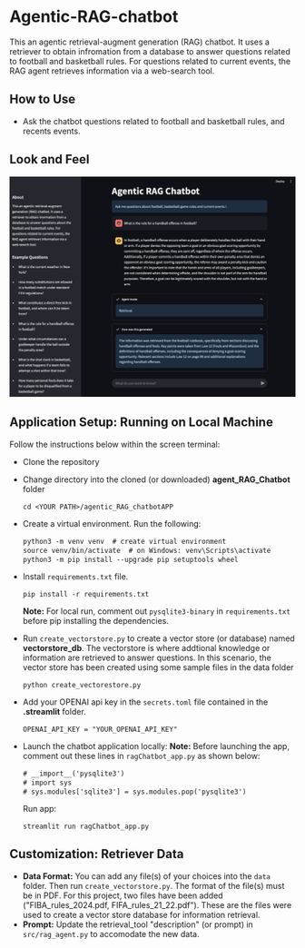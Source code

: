 # Agentic-RAG-chatbot

This an agentic retrieval-augment generation (RAG) chatbot. It uses a retriever to obtain infromation from a database to answer questions related to football and basketball rules. For questions related to current events, the RAG agent retrieves information via a web-search tool.

## How to Use

-  Ask the chatbot questions related to football and basketball rules, and recents events.


## Look and Feel

![RAG chatbot app](tmp/app_ftrontend.png)

## Application Setup: Running on Local Machine
Follow the instructions below within the screen terminal:

- Clone the repository 

- Change directory into the cloned (or downloaded) **agent_RAG_Chatbot** folder
    ```
    cd <YOUR PATH>/agentic_RAG_chatbotAPP
    ```
  
- Create a virtual environment. Run the following:
    ```
    python3 -m venv venv  # create virtual environment
    source venv/bin/activate  # on Windows: venv\Scripts\activate
    python3 -m pip install --upgrade pip setuptools wheel
    ```

- Install `requirements.txt` file.
    ```
    pip install -r requirements.txt
    ```
    **Note:** For local run, comment out `pysqlite3-binary` in `requirements.txt` before pip installing the dependencies.

- Run `create_vectorstore.py` to create a vector store (or database) named **vectorstore_db**. The vectorstore is where addtional knowledge or information are retrieved to answer questions. In this scenario, the vector store has been created using some sample files in the data folder
    ```
    python create_vectorestore.py
    ```
- Add your OPENAI api key in the `secrets.toml` file contained in the **.streamlit** folder.

    ```
    OPENAI_API_KEY = "YOUR_OPENAI_API_KEY"
    ```

- Launch the chatbot application locally:
    **Note:** Before launching the app, comment out these lines in `ragChatbot_app.py` as shown below:
  ```
  # __import__('pysqlite3')
  # import sys
  # sys.modules['sqlite3'] = sys.modules.pop('pysqlite3')
  ```
    Run app:
    ```
    streamlit run ragChatbot_app.py
    ```

## Customization: Retriever Data
- **Data Format:** You can add any file(s) of your choices into the `data` folder. Then run `create_vectorstore.py`. The format of the file(s) must be in PDF. For this project, two files have been added ("FIBA_rules_2024.pdf, FIFA_rules_21_22.pdf"). These are the files were used to create a vector store database for information retrieval. 
- **Prompt:** Update the retrieval_tool "description" (or prompt) in `src/rag_agent.py` to accomodate the new data.